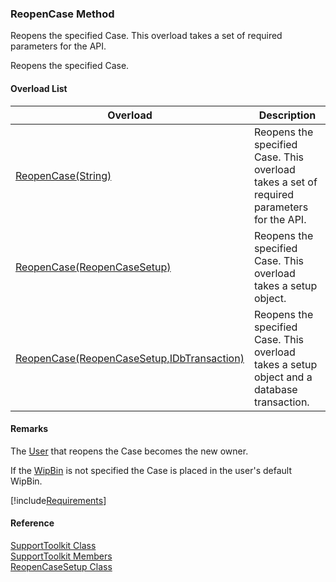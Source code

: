 ﻿### ReopenCase Method

Reopens the specified Case. This overload takes a set of required parameters for the API.

Reopens the specified Case.

#### Overload List

| Overload | Description |
| --- | --- |
| [ReopenCase(String)](FChoice.Toolkits.Clarify~FChoice.Toolkits.Clarify.Support.SupportToolkit~ReopenCase(String).md) | Reopens the specified Case. This overload takes a set of required parameters for the API.   |
| [ReopenCase(ReopenCaseSetup)](FChoice.Toolkits.Clarify~FChoice.Toolkits.Clarify.Support.SupportToolkit~ReopenCase(ReopenCaseSetup).md) | Reopens the specified Case. This overload takes a setup object.   |
| [ReopenCase(ReopenCaseSetup,IDbTransaction)](FChoice.Toolkits.Clarify~FChoice.Toolkits.Clarify.Support.SupportToolkit~ReopenCase(ReopenCaseSetup,IDbTransaction).md) | Reopens the specified Case. This overload takes a setup object and a database transaction.   |

#### Remarks

The [User](FChoice.Toolkits.Clarify~FChoice.Toolkits.Clarify.Support.ReopenCaseSetup~UserName.md) that reopens the Case becomes the new owner.

If the [WipBin](FChoice.Toolkits.Clarify~FChoice.Toolkits.Clarify.Support.ReopenCaseSetup~WipBin.md) is not specified the Case is placed in the user's default WipBin.

[!include[Requirements](../partials/requirements.md)]



#### Reference

[SupportToolkit Class](FChoice.Toolkits.Clarify~FChoice.Toolkits.Clarify.Support.SupportToolkit.md)  
[SupportToolkit Members](FChoice.Toolkits.Clarify~FChoice.Toolkits.Clarify.Support.SupportToolkit_members.md)  
[ReopenCaseSetup Class](FChoice.Toolkits.Clarify~FChoice.Toolkits.Clarify.Support.ReopenCaseSetup.md)